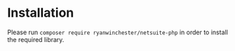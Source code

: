 # Installation

Please run `composer require ryanwinchester/netsuite-php` in order to install the required library.
